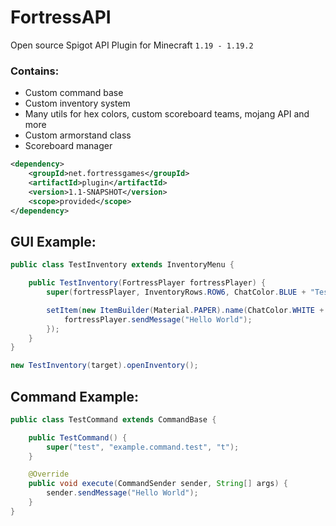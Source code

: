# FortressAPI
Open source Spigot API Plugin for Minecraft `1.19 - 1.19.2`

### Contains:
- Custom command base
- Custom inventory system
- Many utils for hex colors, custom scoreboard teams, mojang API and more
- Custom armorstand class
- Scoreboard manager

```xml
<dependency>
    <groupId>net.fortressgames</groupId>
    <artifactId>plugin</artifactId>
    <version>1.1-SNAPSHOT</version>
    <scope>provided</scope>
</dependency>
```

## GUI Example:
```java
public class TestInventory extends InventoryMenu {

	public TestInventory(FortressPlayer fortressPlayer) {
		super(fortressPlayer, InventoryRows.ROW6, ChatColor.BLUE + "Test inventory");

		setItem(new ItemBuilder(Material.PAPER).name(ChatColor.WHITE + "Hello World").build(), 0, inventoryClickEvent -> {
			fortressPlayer.sendMessage("Hello World");
		});
	}
}
```
```java
new TestInventory(target).openInventory();
```
## Command Example:
```java
public class TestCommand extends CommandBase {

	public TestCommand() {
		super("test", "example.command.test", "t");
	}

	@Override
	public void execute(CommandSender sender, String[] args) {
		sender.sendMessage("Hello World");
	}
}
```
